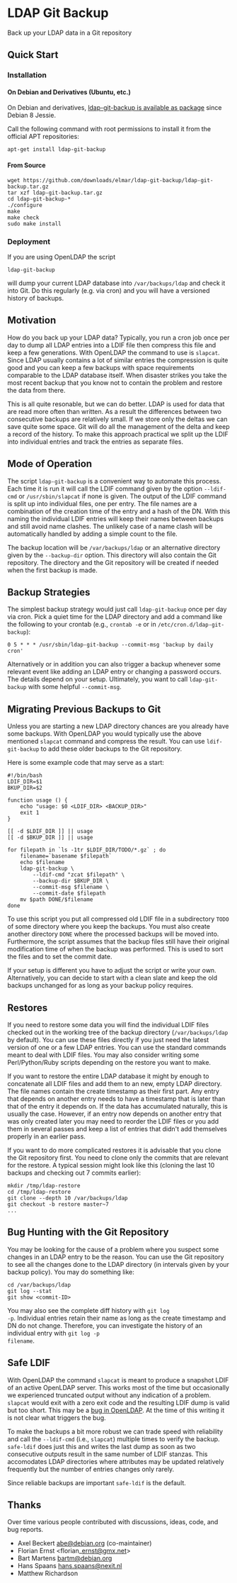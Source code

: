 LDAP Git Backup
===============

Back up your LDAP data in a Git repository

## Quick Start

### Installation

#### On Debian and Derivatives (Ubuntu, etc.)

On Debian and derivatives,
[ldap-git-backup is available as package](https://packages.debian.org/jessie/ldap-git-backup)
since Debian 8 Jessie.

Call the following command with root permissions to install it from
the official APT repositories:

    apt-get install ldap-git-backup

#### From Source

    wget https://github.com/downloads/elmar/ldap-git-backup/ldap-git-backup.tar.gz
    tar xzf ldap-git-backup.tar.gz
    cd ldap-git-backup-*
    ./configure
    make
    make check
    sudo make install

### Deployment

If you are using OpenLDAP the script

    ldap-git-backup

will dump your current LDAP database into <code>/var/backups/ldap</code> and check it into Git.  Do this regularly (e.g. via cron) and you will have a versioned history of backups.

## Motivation

How do you back up your LDAP data?  Typically, you run a cron job once per day to dump all LDAP entries into a LDIF file then compress this file and keep a few generations.  With OpenLDAP the command to use is <code>slapcat</code>.  Since LDAP usually contains a lot of similar entries the compression is quite good and you can keep a few backups with space requirements comparable to the LDAP database itself.  When disaster strikes you take the most recent backup that you know not to contain the problem and restore the data from there.

This is all quite resonable, but we can do better.  LDAP is used for data that are read more often than written.  As a result the differences between two consecutive backups are relatively small.  If we store only the deltas we can save quite some space.  Git will do all the management of the delta and keep a record of the history.  To make this approach practical we split up the LDIF into individual entries and track the entries as separate files.

## Mode of Operation

The script <code>ldap-git-backup</code> is a convenient way to automate this process.  Each time it is run it will call the LDIF command given by the option <code>--ldif-cmd</code> or <code>/usr/sbin/slapcat</code> if none is given.  The output of the LDIF command is split up into individual files, one per entry.  The file names are a combination of the creation time of the entry and a hash of the DN.  With this naming the individual LDIF entries will keep their names between backups and still avoid name clashes.  The unlikely case of a name clash will be automatically handled by adding a simple count to the file.

The backup location will be <code>/var/backups/ldap</code> or an alternative directory given by the <code>--backup-dir</code> option.  This directory will also contain the Git repository.  The directory and the Git repository will be created if needed when the first backup is made.

## Backup Strategies

The simplest backup strategy would just call <code>ldap-git-backup</code> once per day via cron.  Pick a quiet time for the LDAP directory and add a command like the following to your crontab (e.g., <code>crontab -e</code> or in <code>/etc/cron.d/ldap-git-backup</code>):

    0 5 * * * /usr/sbin/ldap-git-backup --commit-msg 'backup by daily cron'

Alternatively or in addition you can also trigger a backup whenever some relevant event like adding an LDAP entry or changing a password occurs.  The details depend on your setup.  Ultimately, you want to call <code>ldap-git-backup</code> with some helpful <code>--commit-msg</code>.

## Migrating Previous Backups to Git

Unless you are starting a new LDAP directory chances are you already have some backups.  With OpenLDAP you would typically use the above mentioned <code>slapcat</code> command and compress the result.  You can use <code>ldif-git-backup</code> to add these older backups to the Git repository.

Here is some example code that may serve as a start:

    #!/bin/bash
    LDIF_DIR=$1
    BKUP_DIR=$2

    function usage () {
        echo "usage: $0 <LDIF_DIR> <BACKUP_DIR>"
        exit 1
    }

    [[ -d $LDIF_DIR ]] || usage
    [[ -d $BKUP_DIR ]] || usage

    for filepath in `ls -1tr $LDIF_DIR/TODO/*.gz` ; do
        filename=`basename $filepath`
        echo $filename
        ldap-git-backup \
            --ldif-cmd "zcat $filepath" \
            --backup-dir $BKUP_DIR \
            --commit-msg $filename \
            --commit-date $filepath
        mv $path DONE/$filename
    done

To use this script you put all compressed old LDIF file in a subdirectory <code>TODO</code> of some directory where you keep the backups.  You must also create another directory <code>DONE</code> where the processed backups will be moved into.  Furthermore, the script assumes that the backup files still have their original modification time of when the backup was performed.  This is used to sort the files and to set the commit date.

If your setup is different you have to adjust the script or write your own.  Alternatively, you can decide to start with a clean slate and keep the old backups unchanged for as long as your backup policy requires.

## Restores

If you need to restore some data you will find the individual LDIF files checked out in the working tree of the backup directory (<code>/var/backups/ldap</code> by default).  You can use these files directly if you just need the latest version of one or a few LDAP entries.  You can use the standard commands meant to deal with LDIF files.  You may also consider writing some Perl/Python/Ruby scripts depending on the restore you want to make.

If you want to restore the entire LDAP database it might by enough to concatenate all LDIF files and add them to an new, empty LDAP directory.  The file names contain the create timestamp as their first part.  Any entry that depends on another entry needs to have a timestamp that is later than that of the entry it depends on.  If the data has accumulated naturally, this is usually the case.  However, if an entry now depends on another entry that was only created later you may need to reorder the LDIF files or you add them in several passes and keep a list of entries that didn't add themselves properly in an earlier pass.

If you want to do more complicated restores it is advisable that you clone the Git repository first.  You need to clone only the commits that are relevant for the restore.  A typical session might look like this (cloning the last 10 backups and checking out 7 commits earlier):

    mkdir /tmp/ldap-restore
    cd /tmp/ldap-restore
    git clone --depth 10 /var/backups/ldap
    git checkout -b restore master~7
    ...

## Bug Hunting with the Git Repository

You may be looking for the cause of a problem where you suspect some changes in an LDAP entry to be the reason.  You can use the Git repository to see all the changes done to the LDAP directory (in intervals given by your backup policy).  You may do something like:

    cd /var/backups/ldap
    git log --stat
    git show <commit-ID>

You may also see the complete diff history with <code>git log -p</code>.  Individual entries retain their name as long as the create timestamp and DN do not change.  Therefore, you can investigate the history of an individual entry with <code>git log -p filename</code>.

## Safe LDIF

With OpenLDAP the command <code>slapcat</code> is meant to produce a snapshot LDIF of an active OpenLDAP server.  This works most of the time but occasionally we experienced truncated output without any indication of a problem.  <code>slapcat</code> would exit with a zero exit code and the resulting LDIF dump is valid but too short.  This may be a [bug in OpenLDAP](http://bugs.debian.org/673038).  At the time of this writing it is not clear what triggers the bug.

To make the backups a bit more robust we can trade speed with reliability and call the <code>--ldif-cmd</code> (i.e., <code>slapcat</code>) multiple times to verify the backup.  <code>safe-ldif</code> does just this and writes the last dump as soon as two consecutive outputs result in the same number of LDIF stanzas.  This accomodates LDAP directories where attributes may be updated relatively frequently but the number of entries changes only rarely.

Since reliable backups are important <code>safe-ldif</code> is the default.

## Thanks

Over time various people contributed with discussions, ideas, code, and bug reports.

- Axel Beckert <abe@debian.org> (co-maintainer)
- Florian Ernst <florian\_ernst@gmx.net>
- Bart Martens <bartm@debian.org>
- Hans Spaans <hans.spaans@nexit.nl>
- Matthew Richardson
